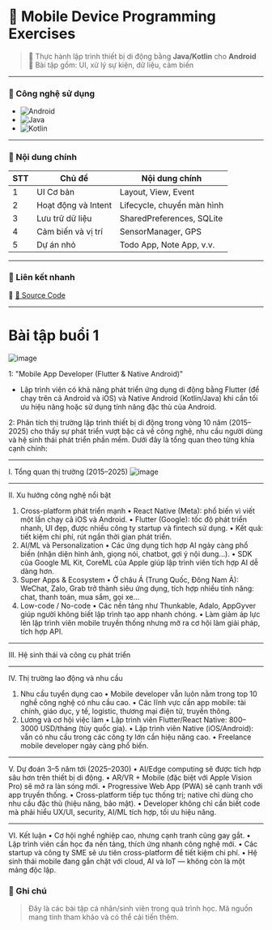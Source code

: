 # 📱 Mobile Device Programming Exercises

> 🧪 Thực hành lập trình thiết bị di động bằng **Java/Kotlin** cho **Android**  
> 🎯 Bài tập gồm: UI, xử lý sự kiện, dữ liệu, cảm biến 
---

### 🚀 Công nghệ sử dụng

- ![Android](https://img.shields.io/badge/Android-3DDC84?logo=android&logoColor=white)
- ![Java](https://img.shields.io/badge/Java-ED8B00?logo=openjdk&logoColor=white)
- ![Kotlin](https://img.shields.io/badge/Kotlin-7F52FF?logo=kotlin&logoColor=white)

---

### 📂 Nội dung chính

| STT | Chủ đề                     | Nội dung chính                      |
|-----|----------------------------|-------------------------------------|
| 1   | UI Cơ bản                  | Layout, View, Event                 |
| 2   | Hoạt động và Intent        | Lifecycle, chuyển màn hình         |
| 3   | Lưu trữ dữ liệu            | SharedPreferences, SQLite          |
| 4   | Cảm biến và vị trí         | SensorManager, GPS                 |
| 5   | Dự án nhỏ                  | Todo App, Note App, v.v.           |

---

### 📎 Liên kết nhanh

🔗 [📁 Source Code](https://github.com/050903/Mobile-device-programming-exercises)

---
# Bài tập buổi 1
![image](https://github.com/user-attachments/assets/28961297-3d6a-4468-9434-464849e0acb2)

1: "Mobile App Developer (Flutter & Native Android)" 
- Lập trình viên có khả năng phát triển ứng dụng di động bằng Flutter (để chạy trên cả Android và iOS) và Native Android (Kotlin/Java) khi cần tối ưu hiệu năng hoặc sử dụng tính năng đặc thù của Android.

2: Phân tích thị trường lập trình thiết bị di động trong vòng 10 năm (2015–2025) cho thấy sự phát triển vượt bậc cả về công nghệ, nhu cầu người dùng và hệ sinh thái phát triển phần mềm. Dưới đây là tổng quan theo từng khía cạnh chính:
________________________________________
I. Tổng quan thị trường (2015–2025)
![image](https://github.com/user-attachments/assets/e523ed80-ce09-4161-80a5-0e610d713a34)
________________________________________
II. Xu hướng công nghệ nổi bật
1. Cross-platform phát triển mạnh
•	React Native (Meta): phổ biến vì viết một lần chạy cả iOS và Android.
•	Flutter (Google): tốc độ phát triển nhanh, UI đẹp, được nhiều công ty startup và fintech sử dụng.
•	Kết quả: tiết kiệm chi phí, rút ngắn thời gian phát triển.
2. AI/ML và Personalization
•	Các ứng dụng tích hợp AI ngày càng phổ biến (nhận diện hình ảnh, giọng nói, chatbot, gợi ý nội dung…).
•	SDK của Google ML Kit, CoreML của Apple giúp lập trình viên tích hợp AI dễ dàng hơn.
3. Super Apps & Ecosystem
•	Ở châu Á (Trung Quốc, Đông Nam Á): WeChat, Zalo, Grab trở thành siêu ứng dụng, tích hợp nhiều tính năng: chat, thanh toán, mua sắm, gọi xe…
4. Low-code / No-code
•	Các nền tảng như Thunkable, Adalo, AppGyver giúp người không biết lập trình tạo app nhanh chóng.
•	Làm giảm áp lực lên lập trình viên mobile truyền thống nhưng mở ra cơ hội làm giải pháp, tích hợp API.
________________________________________
III. Hệ sinh thái và công cụ phát triển
________________________________________
IV. Thị trường lao động và nhu cầu
1. Nhu cầu tuyển dụng cao
•	Mobile developer vẫn luôn nằm trong top 10 nghề công nghệ có nhu cầu cao.
•	Các lĩnh vực cần app mobile: tài chính, giáo dục, y tế, logistic, thương mại điện tử, truyền thông.
2. Lương và cơ hội việc làm
•	Lập trình viên Flutter/React Native: 800–3000 USD/tháng (tùy quốc gia).
•	Lập trình viên Native (iOS/Android): vẫn có nhu cầu trong các công ty lớn cần hiệu năng cao.
•	Freelance mobile developer ngày càng phổ biến.
________________________________________
V. Dự đoán 3–5 năm tới (2025–2030)
•	AI/Edge computing sẽ được tích hợp sâu hơn trên thiết bị di động.
•	AR/VR + Mobile (đặc biệt với Apple Vision Pro) sẽ mở ra làn sóng mới.
•	Progressive Web App (PWA) sẽ cạnh tranh với app truyền thống.
•	Cross-platform tiếp tục thống trị; native chỉ dùng cho nhu cầu đặc thù (hiệu năng, bảo mật).
•	Developer không chỉ cần biết code mà phải hiểu UX/UI, security, AI/ML tích hợp, tối ưu hiệu năng.
________________________________________
VI. Kết luận
•	Cơ hội nghề nghiệp cao, nhưng cạnh tranh cũng gay gắt.
•	Lập trình viên cần học đa nền tảng, thích ứng nhanh công nghệ mới.
•	Các startup và công ty SME sẽ ưu tiên cross-platform để tiết kiệm chi phí.
•	Hệ sinh thái mobile đang gắn chặt với cloud, AI và IoT — không còn là một mảng độc lập.

### 📌 Ghi chú

> Đây là các bài tập cá nhân/sinh viên trong quá trình học. Mã nguồn mang tính tham khảo và có thể cải tiến thêm.
